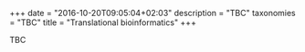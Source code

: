 +++
date = "2016-10-20T09:05:04+02:03"
description = "TBC"
taxonomies = "TBC"
title = "Translational bioinformatics"
+++

TBC
